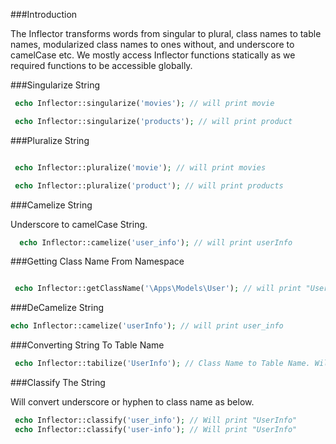 ###Introduction

The Inflector transforms words from singular to plural, class names to table names, modularized class names to ones without, and underscore to camelCase etc. We mostly access Inflector functions statically as we required functions to be accessible globally.

###Singularize String


```php
 echo Inflector::singularize('movies'); // will print movie

 echo Inflector::singularize('products'); // will print product
```
###Pluralize String

```php

 echo Inflector::pluralize('movie'); // will print movies

 echo Inflector::pluralize('product'); // will print products
```

###Camelize String

Underscore to camelCase String.


```php
  echo Inflector::camelize('user_info'); // will print userInfo

```

###Getting Class Name From Namespace

```php

 echo Inflector::getClassName('\Apps\Models\User'); // will print "User"

```
###DeCamelize String


 ```php
 echo Inflector::camelize('userInfo'); // will print user_info

```
###Converting String To Table Name


```php
 echo Inflector::tabilize('UserInfo'); // Class Name to Table Name. Will print "user_info"

```
###Classify The String

Will convert underscore or hyphen to class name as below.


```php
 echo Inflector::classify('user_info'); // Will print "UserInfo"
 echo Inflector::classify('user-info'); // Will print "UserInfo"
```